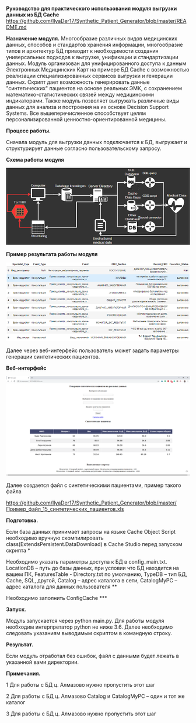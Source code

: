 **Руководство для практического использования модуля выгрузки данных из БД Cache**
https://github.com/IlyaDer17/Synthetic_Patient_Generator/blob/master/README.md

**Назначение модуля.**
Многообразие различных видов медицинских данных, способов и стандартов хранения информации, многообразие типов и архитектур БД приводит к необходимости создания универсальных подходов к выгрузке, унификации и стандартизации данных. Модуль организован для унифицированного доступа к данным Электронных Медицинских Карт на примере БД Cache с возможностью реализации специализированных сервисов выгрузки и генерации данных. Скрипт дает возможность генерировать данные "синтетических" пациентов на основе реальных ЭМК, с сохранением математико-статистических связей между медицинскими индикаторами. Также модуль позволяет выгружать различные виды данных для анализа и построения на их основе Decision Support Systems. Все вышеперечисленное способствует целям персонализированной ценностно-ориентированной медицины.


**Процесс работы.**

Сначала модуль для выгрузки данных подключается к БД, выгружает и структурирует данные согласно пользовательскому запросу.

**Схема работы модуля**

![Image alt](https://github.com/IlyaDer17/Synthetic_Patient_Generator/blob/master/Work_Scheme.png)

**Пример результата работы модуля**

![Image alt](https://github.com/IlyaDer17/Synthetic_Patient_Generator/blob/master/Data_exsample.png)

Далее через веб-интерфейс пользователь может задать параметры генерации синтетических пациентов.

**Веб-интерфейс** 

![Image alt](https://github.com/IlyaDer17/Synthetic_Patient_Generator/blob/master/Web_interface.png)

Далее создается файл с синтетическими пациентами, пример такого файла 

https://github.com/IlyaDer17/Synthetic_Patient_Generator/blob/master/Пример_файл_15_синтетических_пациентов.xls



**Подготовка.**

Если база данных принимает запросы на языке Cache Object Script необходимо вручную скомпилировать class(ExtendsPersistent.DataDownload) в Cache Studio перед запуском скрипта * 

Необходимо указать параметры доступа к БД в config_main.txt. LocationDB – путь до базы данных, при условии что БД находится на вашем ПК, FeaturesTable - Directory.txt по умолчанию, TypeDB – тип БД, Cache, SQL, другой, Catalog – адрес каталога в сети, CatalogMyPC – адрес каталога для данных пользователя **

Необходимо заполнить ConfigCache ***

**Запуск.**

Модуль запускается через python main.py. Для работы модуля необходим интерпретатор python не ниже 3.6. Далее необходимо следовать указаниям выводимым скриптом в командную строку.

**Результат.**

Если модуль отработал без ошибок, файл с данными будет лежать в указанной вами директории.

**Примечания.**

1 Для работы с БД ц. Алмазово нужно пропустить этот шаг

2 Для работы с БД ц. Алмазово Catalog и CatalogMyPC – один и тот же каталог

3 Для работы с БД ц. Алмазово нужно пропустить этот шаг

